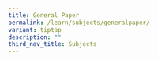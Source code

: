 ```yaml
---
title: General Paper
permalink: /learn/subjects/generalpaper/
variant: tiptap
description: ""
third_nav_title: Subjects
---
```

